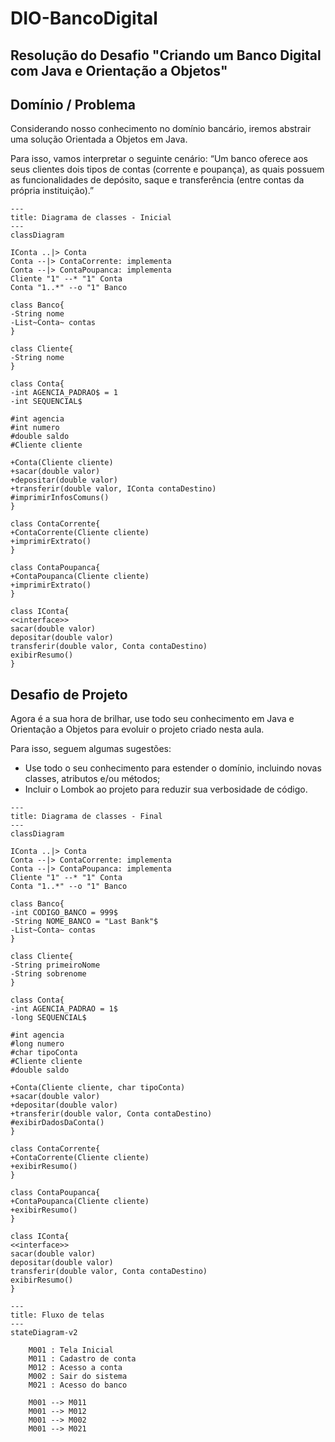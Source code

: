 # DIO-BancoDigital

## Resolução do Desafio "Criando um Banco Digital com Java e Orientação a Objetos"

## Domínio / Problema

Considerando nosso conhecimento no domínio bancário, iremos abstrair uma solução Orientada a Objetos em Java.

Para isso, vamos interpretar o seguinte cenário:
“Um banco oferece aos seus clientes dois tipos de contas (corrente e poupança), as quais possuem as funcionalidades de depósito, saque e transferência (entre contas da própria instituição).”

```mermaid
---
title: Diagrama de classes - Inicial
---
classDiagram

IConta ..|> Conta
Conta --|> ContaCorrente: implementa
Conta --|> ContaPoupanca: implementa
Cliente "1" --* "1" Conta
Conta "1..*" --o "1" Banco

class Banco{
-String nome
-List~Conta~ contas
}

class Cliente{
-String nome
}

class Conta{
-int AGENCIA_PADRAO$ = 1
-int SEQUENCIAL$

#int agencia
#int numero
#double saldo
#Cliente cliente

+Conta(Cliente cliente)
+sacar(double valor)
+depositar(double valor)
+transferir(double valor, IConta contaDestino)
#imprimirInfosComuns()
}

class ContaCorrente{
+ContaCorrente(Cliente cliente)
+imprimirExtrato()
}

class ContaPoupanca{
+ContaPoupanca(Cliente cliente)
+imprimirExtrato()
}

class IConta{
<<interface>>
sacar(double valor)
depositar(double valor)
transferir(double valor, Conta contaDestino)
exibirResumo()
}
```


## Desafio de Projeto

Agora é a sua hora de brilhar, use todo seu conhecimento em Java e Orientação a Objetos para evoluir o projeto criado nesta aula.

Para isso, seguem algumas sugestões:
- Use todo o seu conhecimento para estender o domínio, incluindo novas classes, atributos e/ou métodos;
- Incluir o Lombok ao projeto para reduzir sua verbosidade de código.

```mermaid
---
title: Diagrama de classes - Final
---
classDiagram

IConta ..|> Conta
Conta --|> ContaCorrente: implementa
Conta --|> ContaPoupanca: implementa
Cliente "1" --* "1" Conta
Conta "1..*" --o "1" Banco

class Banco{
-int CODIGO_BANCO = 999$
-String NOME_BANCO = "Last Bank"$
-List~Conta~ contas
}

class Cliente{
-String primeiroNome
-String sobrenome
}

class Conta{
-int AGENCIA_PADRAO = 1$
-long SEQUENCIAL$

#int agencia
#long numero
#char tipoConta
#Cliente cliente
#double saldo

+Conta(Cliente cliente, char tipoConta)
+sacar(double valor)
+depositar(double valor)
+transferir(double valor, Conta contaDestino)
#exibirDadosDaConta()
}

class ContaCorrente{
+ContaCorrente(Cliente cliente)
+exibirResumo()
}

class ContaPoupanca{
+ContaPoupanca(Cliente cliente)
+exibirResumo()
}

class IConta{
<<interface>>
sacar(double valor)
depositar(double valor)
transferir(double valor, Conta contaDestino)
exibirResumo()
}
```

```mermaid
---
title: Fluxo de telas
---
stateDiagram-v2

    M001 : Tela Inicial
    M011 : Cadastro de conta
    M012 : Acesso a conta
    M002 : Sair do sistema
    M021 : Acesso do banco

    M001 --> M011
    M001 --> M012
    M001 --> M002
    M001 --> M021


```

